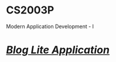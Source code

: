 # CS2003P

Modern Application Development - I

# ***[Blog Lite Application](https://BLOG-Lite.humanshudg.repl.co)***

